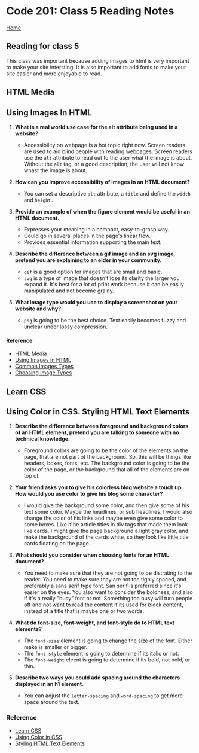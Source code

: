 # Code 201: Class 5 Reading Notes

[Home](https://mtorres6739.github.io/reading-notes/)

## Reading for class 5

This class was important because adding images to html is very important to make your site intersting.  It is also important to add fonts to make your site easier and more enjoyable to read.

## HTML Media

## Using Images In HTML

1. **What is a real world use case for the alt attribute being used in a website?**

    - Accessibility on webpage is a hot topic right now.  Screen readers are used to aid blind people with reading webpages.  Screen readers use the ```alt``` attribute to read out to the user what the image is about.  Without the ```alt``` tag, or a good description, the user will not know whast the image is about.

2. **How can you improve accessibility of images in an HTML document?**

    - You can set a descriptive ```alt``` attribute, a ```title``` and define the ```width``` and ```height.```
  
3. **Provide an example of when the figure element would be useful in an HTML document.**

    - Expresses your meaning in a compact, easy-to-grasp way.
    - Could go in several places in the page's linear flow.
    - Provides essential information supporting the main text.

4. **Describe the difference between a gif image and an svg image, pretend you are explaining to an elder in your community.**

    - ```gif``` is a good option for images that are small and basic.
    - ```svg``` is a type of image that doesn't lose its clarity the larger you expand it. It's best for a lot of print work because it can be easily manipulated and not become grainy.
  
5. **What image type would you use to display a screenshot on your website and why?**

    - ```png``` is going to be the best choice. Text easily becomes fuzzy and unclear under lossy compression.

#### Reference
- [HTML Media](https://developer.mozilla.org/en-US/docs/Learn/HTML/Multimedia_and_embedding)
- [Using Images in HTML](https://developer.mozilla.org/en-US/docs/Learn/HTML/Multimedia_and_embedding/Images_in_HTML)
- [Common Images Types](https://developer.mozilla.org/en-US/docs/Web/Media/Formats/Image_types)
- [Choosing Image Types](https://developer.mozilla.org/en-US/docs/Web/Media/Formats/Image_types#choosing_an_image_format)

## Learn CSS

## Using Color in CSS. Styling HTML Text Elements

1. **Describe the difference between foreground and background colors of an HTML element, pretend you are talking to someone with no technical knowledge.**

    - Foreground colors are going to be the color of the elements on the page, that are not part of the background.  So, this will be things like headers, boxes, fonts, etc.  The background color is going to be the color of the page, or the background that all of the elements are on top of.

2. **Your friend asks you to give his colorless blog website a touch up. How would you use color to give his blog some character?**

    - I would give the background some color, and then give some of his text some color.  Maybe the headlines, or sub headlines.  I would also change the color of his links and maybe even give some color to some boxes.  Like if he article titles in div tags that made them look like cards.  I might give the page background a light gray color, and make the background of the cards white, so they look like little title cards floating on the page.

3. **What should you consider when choosing fonts for an HTML document?**

    - You need to make sure that they are not going to be distrating to the reader.  You need to make sure thay are not too tighly spaced, and preferably a sans serif type font.  San serif is preferred since it's easier on the eyes.  You also want to consider the boldness, and also if it's a really "busy" font or not.  Something too busy will turn people off and not want to read the content if its used for block content, instead of a title that is maybe one or two words.

4. **What do font-size, font-weight, and font-style do to HTML text elements?**

    - The ```font-size``` element is going to change the size of the font. Either make is smaller or bigger.
    - The ```font-style``` element is going to determine if its italic or not.
    - The ```font-weight``` eleent is going to determine if its bold, not bold, or thin.

5. **Describe two ways you could add spacing around the characters displayed in an h1 element.**

    - You can adjust the ```letter-spacing``` and ```word-spacing``` to get more space around the text.

### Reference

- [Learn CSS](https://developer.mozilla.org/en-US/docs/Learn/CSS)
- [Using Color in CSS](https://developer.mozilla.org/en-US/docs/Web/CSS/CSS_Colors/Applying_color)
- [Styling HTML Text Elements](https://developer.mozilla.org/en-US/docs/Learn/CSS/Styling_text/Fundamentals)